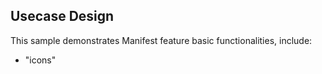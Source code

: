 ## Usecase Design

This sample demonstrates Manifest feature basic functionalities, include:

* "icons"
